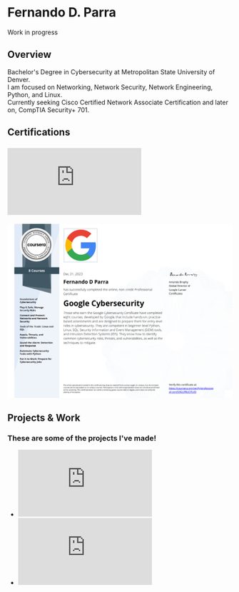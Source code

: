 # Fernando D. Parra
Work in progress
## Overview
Bachelor's Degree in Cybersecurity at Metropolitan State University of Denver.
<br>I am focused on Networking, Network Security, Network Engineering, Python, and Linux.
<br>Currently seeking Cisco Certified Network Associate Certification and later on, CompTIA Security+ 701.

## Certifications
<!-- Link to certifications -->
### ![Google Certifications](https://github.com/Fernando144ft/My-Work-Repo/blob/main/Google%20Cybersecurity/readme.md)
<!-- Certification Image -->
![Google Cybersecurity](https://github.com/Fernando144ft/My-Work-Repo/blob/main/Google%20Cybersecurity/Images/Google%20Cybersecurity.png)

## Projects & Work
### These are some of the projects I've made!
* ![Python & Databases](https://github.com/Fernando144ft/My-Work-Repo/blob/main/Python/Python%20%26%20Databases/readme.md)
* ![Team Management Project](https://github.com/Fernando144ft/My-Work-Repo/blob/main/Python/Team%20Management%20Program/readme.md)

